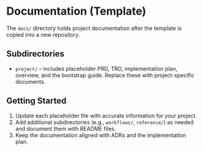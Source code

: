 # Documentation (Template)

The `docs/` directory holds project documentation after the template is copied into a new repository.

## Subdirectories
- `project/` – includes placeholder PRD, TRD, implementation plan, overview, and the bootstrap guide. Replace these with project-specific documents.

## Getting Started
1. Update each placeholder file with accurate information for your project.
2. Add additional subdirectories (e.g., `workflows/`, `reference/`) as needed and document them with README files.
3. Keep the documentation aligned with ADRs and the implementation plan.
